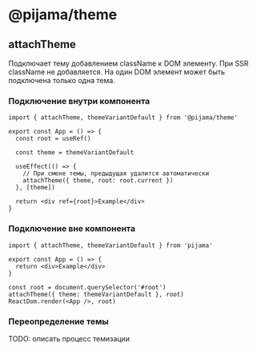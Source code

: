 # @pijama/theme

## attachTheme

Подключает тему добавлением className к DOM элементу. При SSR className не добавляется. На один DOM элемент может быть подключена только одна тема.

### Подключение внутри компонента

```tsx
import { attachTheme, themeVariantDefault } from '@pijama/theme'

export const App = () => {
  const root = useRef()

  const theme = themeVariantDefault

  useEffect(() => {
    // При смене темы, предыдущая удалится автоматически
    attachTheme({ theme, root: root.current })
  }, [theme])

  return <div ref={root}>Example</div>
}
```

### Подключение вне компонента

```tsx
import { attachTheme, themeVariantDefault } from 'pijama'

export const App = () => {
  return <div>Example</div>
}

const root = document.querySelector('#root')
attachTheme({ theme: themeVariantDefault }, root)
ReactDom.render(<App />, root)
```

### Переопределение темы

TODO: описать процесс темизации
